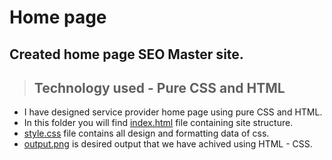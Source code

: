 # Home page 

## Created home page SEO Master site.
> ## Technology used - Pure CSS and HTML

* I have designed service provider home page using pure CSS and HTML.
* In this folder you will find [index.html](https://github.com/RautSneha/Full-Stack-JavaScript/blob/main/HTML%20CSS%20Projects/Project%2001/index.html) file containing site structure.
* [style.css](https://github.com/RautSneha/Full-Stack-JavaScript/blob/main/HTML%20CSS%20Projects/Project%2001/style.css) file contains all design and formatting data of css.
* [output.png](https://github.com/RautSneha/Full-Stack-JavaScript/blob/main/HTML%20CSS%20Projects/Project%2001/output.png) is desired output that we have achived using HTML - CSS.
